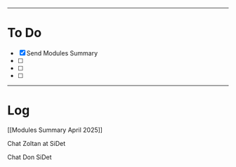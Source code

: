 

---
# To Do

- [x] Send Modules Summary 
- [ ] 
- [ ] 
- [ ] 

---

# Log

[[Modules Summary April 2025]]

Chat Zoltan at SiDet

Chat Don SiDet

